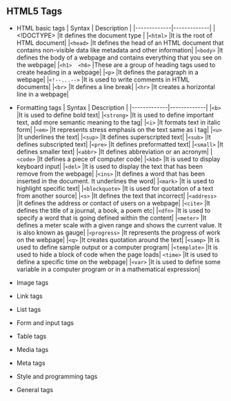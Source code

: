 ## HTML5 Tags
* HTML basic tags
  | Syntax      | Description |
  |-------------|-------------|
  | <!DOCTYPE>	|It defines the document type |
  |`<html>`	      |It is the root of HTML document|
  |`<head>`	      |It defines the head of an HTML document that contains non-visible data like metadata and other information|
  |`<body>`	      |It defines the body of a webpage and contains everything that you see on the webpage|
  |`<h1>  <h6>`	|These are a group of heading tags used to create heading in a webpage|
  |`<p>`	        |It defines the paragraph in a webpage|
  |`<!--...-->`	  |It is used to write comments in HTML documents|
  |`<br>`	        |It defines a line break|
  |`<hr>`	        |It creates a horizontal line in a webpage|

* Formatting tags
  | Syntax      | Description |
  |-------------|-------------|
  |`<b>`	|It is used to define bold text|
  |`<strong>`	|It is used to define important text, add more semantic meaning to the tag|
  |`<i>`	|It formats text in italic form|
  |`<em>`	|It represents stress emphasis on the text same as i tag|
  |`<u>`	|It underlines the text|
  |`<sup>`	|It defines superscripted text|
  |`<sub>`	|It defines subscripted text|
  |`<pre>`	|It defines preformatted text|
  |`<small>`	|It defines smaller text|
  |`<abbr>`	|It defines abbreviation or an acronym|
  |`<code>`	|It defines a piece of computer code|
  |`<kbd>`	|It is used to display keyboard input|
  |`<del>`	|It is used to display the text that has been remove from the webpage|
  |`<ins>`	|It defines a word that has been inserted in the document. It underlines the word|
  |`<mark>`	|It is used to highlight specific text|
  |`<blockquote>`	|It is used for quotation of a text from another source|
  |`<s>`	|It defines the text that incorrect|
  |`<address>`	|It defines the address or contact of users on a webpage|
  |`<cite>`	|It defines the title of a journal, a book, a poem etc|
  |`<dfn>`	|It is used to specify a word that is going defined within the content|
  |`<meter>`	|It defines a meter scale with a given range and shows the current value. It is also known as gauge|
  |`<progress>`	|It represents the progress of work on the webpage|
  |`<q>`	|It creates quotation around the text|
  |`<samp>`	|It is used to define sample output or a computer program|
  |`<template>`	|It is used to hide a block of code when the page loads|
  `<time>`	|It is used to define a specific time on the webpage|
  |`<var>`	|It is used to define some variable in a computer program or in a mathematical expression|

* Image tags
* Link tags
* List tags
* Form and input tags
* Table tags
* Media tags
* Meta tags
* Style and programming tags
* General tags
